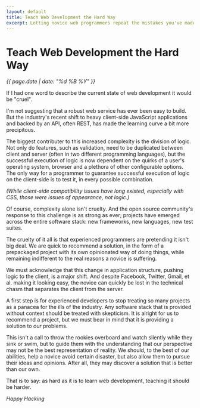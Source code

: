 ```yaml
---
layout: default
title: Teach Web Development the Hard Way
excerpt: Letting novice web programmers repeat the mistakes you've made might be good for them, just help them not to repeat their own.
---
```


Teach Web Development the Hard Way
==================================

_{{ page.date | date: "%d %B %Y" }}_

If I had one word to describe the current state of web development it would be "cruel".

I'm not suggesting that a robust web service has ever been easy to build. But the industry's recent shift to heavy client-side JavaScript applications and backed by an API, often REST, has made the learning curve a bit more precipitous. 

The biggest contributer to this increased complexity is the division of logic. Not only do features, such as validation, need to be duplicated between client and server (often in two different programming languages), but the successful execution of logic is now dependent on the quirks of a user's operating system, browser and a plethora of other configurable options. The only way for a programmer to guarantee successful execution of logic on the client-side is to test it, in every possible combination.

_(While client-side compatibility issues have long existed, especially with CSS, those were issues of appearance, not logic.)_ 

Of course, complexity alone isn't cruelty. And the open source community's response to this challenge is as strong as ever; projects have emerged across the entire software stack: new frameworks, new languages, new test suites.

The cruelty of it all is that experienced programmers are pretending it isn't big deal. We are quick to recommend a solution, in the form of a prepackaged project with its own opinionated way of doing things, while remaining indifferent to the real reasons a novice is suffering.

We must acknowledge that this change in application structure, pushing logic to the client, is a major shift. And despite Facebook, Twitter, Gmail, et al. making it looking easy, the novice can quickly be lost in the technical chasm that separates the client from the server.

A first step is for experienced developers to stop treating so many projects as a panacea for the ills of the industry. Any software stack that is provided without context should be treated with skepticism. It is alright for us to recommend a project, but we must bear in mind that it is providing a solution to _our_ problems. 

This isn't a call to throw the rookies overboard and watch silently while they sink or swim, but to guide them with the understanding that our perspective may not be the best representation of reality. We should, to the best of our abilities, help a novice avoid certain disaster, but also allow them to pursue their ideas and opinions. After all, they may discover a solution that is better than our own.

That is to say: as hard as it is to learn web development, teaching it should be harder.


_Happy Hacking_